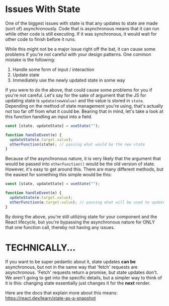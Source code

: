 # Issues With State

One of the biggest issues with state is that any updates to state are made (sort of) asynchronously. Code that is asynchronous means that it can run while other code is still executing. If it was synchronous, it would wait for other code to finish before it runs. 

While this might not be a major issue right off the bat, it can cause some problems if you're not careful with your design patterns. One common mistake is the following:

1. Handle some form of input / interaction
2. Update state
3. Immediately use the newly updated state in some way

If you were to do the above, that could cause some problems for you if you're not careful. Let's say for the sake of argument that the JS for updating state is `update(newValue)` and the value is stored in `state`. Depending on the method of state management you're using, that's actually not too far off from what it could be. Bearing that in mind, let's take a look at this function handling an input into a field.

```javascript
const [state, updateState] = useState("");

function handleEvent(e) {
  updateState(e.target.value);
  otherFunction(state); // passing what would be the new state
}
```

Because of the asynchronous nature, it is very likely that the argument that would be passed into `otherFunction()` would be the old version of state. However, it's easy to get around this. There are many different methods, but the easiest for something this simple would be this:

```javascript
const [state, updateState] = useState("");

function handleEvent(e) {
  updateState(e.target.value);
  otherFunction(e.target.value); // passing what will be used to update state.
}
```

By doing the above, you're still utilizing state for your component and the React lifecycle, but you're bypassing the asynchronous nature for ONLY that one function call, thereby not having any issues.

# TECHNICALLY...  

If you want to be super pedantic about it, state updates __can be__ asynchronous, but not in the same way that 'fetch' requests are asynchronous. 'Fetch' requests return a promise, but state updates don't. We aren't going to get into the specific details, but a simpler way to think of it is this: changing state essentially just changes it for the __next__ render.

Here are the docs that explain more about this means: https://react.dev/learn/state-as-a-snapshot